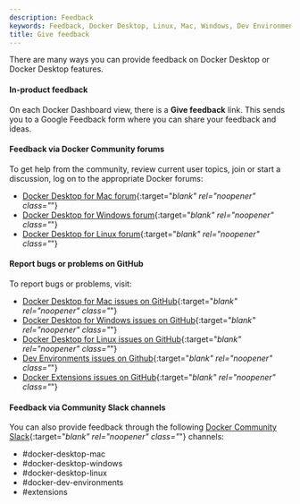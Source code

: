 ```yaml
---
description: Feedback
keywords: Feedback, Docker Desktop, Linux, Mac, Windows, Dev Environments, Extensions, Community forum, bugs, problems, issues
title: Give feedback
---
```


There are many ways you can provide feedback on Docker Desktop or Docker Desktop features.

#### In-product feedback

On each Docker Dashboard view, there is a **Give feedback** link. This sends you to a Google Feedback form where you can share your feedback and ideas.

#### Feedback via Docker Community forums

To get help from the community, review current user topics, join or start a
discussion, log on to the appropriate Docker forums:

- [Docker Desktop for Mac
forum](https://forums.docker.com/c/docker-for-mac){:target="_blank" rel="noopener" class="_"}
- [Docker Desktop for Windows forum](https://forums.docker.com/c/docker-for-windows){:target="_blank" rel="noopener" class="_"}
- [Docker Desktop for Linux forum](https://forums.docker.com/c/docker-desktop-for-linux/60){:target="_blank" rel="noopener" class="_"}

#### Report bugs or problems on GitHub

To report bugs or problems, visit:
- [Docker Desktop for Mac issues on
GitHub](https://github.com/docker/for-mac/issues){:target="_blank" rel="noopener" class="_"}
- [Docker Desktop for Windows issues on GitHub](https://github.com/docker/for-win/issues){:target="_blank" rel="noopener" class="_"}
- [Docker Desktop for Linux issues on
GitHub](https://github.com/docker/desktop-linux/issues){:target="_blank" rel="noopener" class="_"}
- [Dev Environments issues on Github](https://github.com/docker/dev-environments/issues){:target="_blank" rel="noopener" class="_"}
- [Docker Extensions issues on GitHub](https://github.com/docker/extensions-sdk/issues){:target="_blank" rel="noopener" class="_"}

#### Feedback via Community Slack channels

You can also provide feedback through the following [Docker Community Slack](https://www.docker.com/community/){:target="_blank" rel="noopener" class="_"} channels:

- #docker-desktop-mac
- #docker-desktop-windows
- #docker-desktop-linux
- #docker-dev-environments
- #extensions